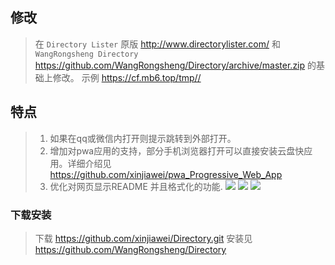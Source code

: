## 修改

> 在 `Directory Lister` 原版 http://www.directorylister.com/ 和 `WangRongsheng Directory` https://github.com/WangRongsheng/Directory/archive/master.zip 的基础上修改。
> 示例 https://cf.mb6.top/tmp//
## 特点
> 1. 如果在qq或微信内打开则提示跳转到外部打开。
> 2. 增加对pwa应用的支持，部分手机浏览器打开可以直接安装云盘快应用。详细介绍见 https://github.com/xinjiawei/pwa_Progressive_Web_App
> 3. 优化对网页显示README 并且格式化的功能.
![](https://cf.mb6.top/lib/images/anti_qq.jpg) 
![](https://cf.mb6.top/lib/images/pan.webp)
![](https://cf.mb6.top/lib/images/readme.png)
### 下载安装

>下载 https://github.com/xinjiawei/Directory.git
>安装见 https://github.com/WangRongsheng/Directory
